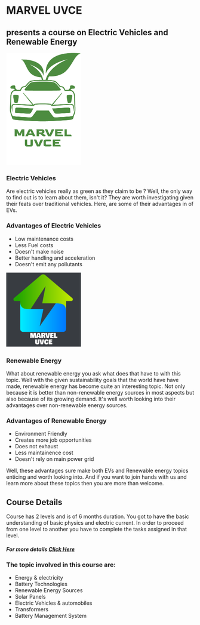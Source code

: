 # MARVEL UVCE
## presents a course on Electric Vehicles and Renewable Energy

<img src="img1.png" alt="MARVEL Electric Vehicles" width="200" height="300"/>

### Electric Vehicles

Are electric vehicles really as green as they claim to be ? Well, the only way to find out is to learn about them, isn't it? They are worth investigating given their feats over traditional vehicles. Here, are some of their advantages in of EVs.

### Advantages of Electric Vehicles 
- Low maintenance costs
- Less Fuel costs
- Doesn't make noise
- Better handling and  acceleration 
- Doesn't emit any pollutants

<img src="img2.png" alt="MARVEL Renewable Energy" width="200" height="200"/>

### Renewable Energy

What about renewable energy you ask what does that have to with this topic. Well with the given sustainability goals that the world have have made, renewable energy has become quite an interesting topic. Not only because it is better than non-renewable energy sources in most aspects but also because of its growing demand. It's well worth looking into their advantages over non-renewable energy sources.


### Advantages of Renewable Energy
- Environment Friendly
- Creates more job opportunities
- Does not exhaust 
- Less maintainence cost
- Doesn't rely on main power grid

Well, these advantages sure make both EVs and Renewable energy topics enticing and worth looking into. And if you want to join hands with us and learn more about these topics then you are more than welcome.

## Course Details
Course has 2 levels and is of 6 months duration. You got to have the basic understanding of basic physics and electric current. In order to proceed from one level to another you have to complete the tasks assigned in that level.

##### For more details [Click Here](https://hub.uvcemarvel.in/course/EV-RE-001)

### The topic involved in this course are:

- Energy & electricity
- Battery Technologies
- Renewable Energy Sources
- Solar Panels
- Electric Vehicles & automobiles
- Transformers
- Battery Management System

